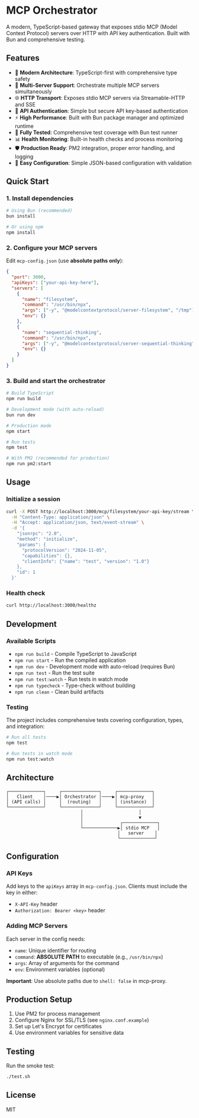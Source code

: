 # MCP Orchestrator

A modern, TypeScript-based gateway that exposes stdio MCP (Model Context Protocol) servers over HTTP with API key authentication. Built with Bun and comprehensive testing.

## Features

- 🚀 **Modern Architecture**: TypeScript-first with comprehensive type safety
- 🔄 **Multi-Server Support**: Orchestrate multiple MCP servers simultaneously  
- 🌐 **HTTP Transport**: Exposes stdio MCP servers via Streamable-HTTP and SSE
- 🔑 **API Authentication**: Simple but secure API key-based authentication
- ⚡ **High Performance**: Built with Bun package manager and optimized runtime
- 🧪 **Fully Tested**: Comprehensive test coverage with Bun test runner
- 📊 **Health Monitoring**: Built-in health checks and process monitoring
- 🛡️ **Production Ready**: PM2 integration, proper error handling, and logging
- 📝 **Easy Configuration**: Simple JSON-based configuration with validation

## Quick Start

### 1. Install dependencies
```bash
# Using Bun (recommended)
bun install

# Or using npm
npm install
```

### 2. Configure your MCP servers
Edit `mcp-config.json` (use **absolute paths only**):
```json
{
  "port": 3000,
  "apiKeys": ["your-api-key-here"],
  "servers": [
    {
      "name": "filesystem",
      "command": "/usr/bin/npx",
      "args": ["-y", "@modelcontextprotocol/server-filesystem", "/tmp"],
      "env": {}
    },
    {
      "name": "sequential-thinking",
      "command": "/usr/bin/npx",
      "args": ["-y", "@modelcontextprotocol/server-sequential-thinking"],
      "env": {}
    }
  ]
}
```

### 3. Build and start the orchestrator
```bash
# Build TypeScript
npm run build

# Development mode (with auto-reload)
bun run dev

# Production mode  
npm start

# Run tests
npm test

# With PM2 (recommended for production)
npm run pm2:start
```

## Usage

### Initialize a session
```bash
curl -X POST http://localhost:3000/mcp/filesystem/your-api-key/stream \
  -H "Content-Type: application/json" \
  -H "Accept: application/json, text/event-stream" \
  -d '{
    "jsonrpc": "2.0",
    "method": "initialize", 
    "params": {
      "protocolVersion": "2024-11-05",
      "capabilities": {},
      "clientInfo": {"name": "test", "version": "1.0"}
    },
    "id": 1
  }'
```

### Health check
```bash
curl http://localhost:3000/healthz
```

## Development

### Available Scripts

- `npm run build` - Compile TypeScript to JavaScript
- `npm run start` - Run the compiled application  
- `npm run dev` - Development mode with auto-reload (requires Bun)
- `npm run test` - Run the test suite
- `npm run test:watch` - Run tests in watch mode
- `npm run typecheck` - Type-check without building
- `npm run clean` - Clean build artifacts

### Testing

The project includes comprehensive tests covering configuration, types, and integration:

```bash
# Run all tests
npm test

# Run tests in watch mode
npm run test:watch
```

## Architecture

```
┌─────────────┐     ┌──────────────┐     ┌─────────────┐
│   Client    │────▶│ Orchestrator │────▶│ mcp-proxy   │
│ (API calls) │     │  (routing)   │     │ (instance)  │
└─────────────┘     └──────────────┘     └─────────────┘
                            │                     │
                            │                     ▼
                            │              ┌─────────────┐
                            └─────────────▶│ stdio MCP   │
                                          │   server    │
                                          └─────────────┘
```

## Configuration

### API Keys
Add keys to the `apiKeys` array in `mcp-config.json`. Clients must include the key in either:
- `X-API-Key` header
- `Authorization: Bearer <key>` header

### Adding MCP Servers
Each server in the config needs:
- `name`: Unique identifier for routing
- `command`: **ABSOLUTE PATH** to executable (e.g., `/usr/bin/npx`)
- `args`: Array of arguments for the command
- `env`: Environment variables (optional)

**Important**: Use absolute paths due to `shell: false` in mcp-proxy.

## Production Setup

1. Use PM2 for process management
2. Configure Nginx for SSL/TLS (see `nginx.conf.example`)
3. Set up Let's Encrypt for certificates
4. Use environment variables for sensitive data

## Testing

Run the smoke test:
```bash
./test.sh
```

## License

MIT